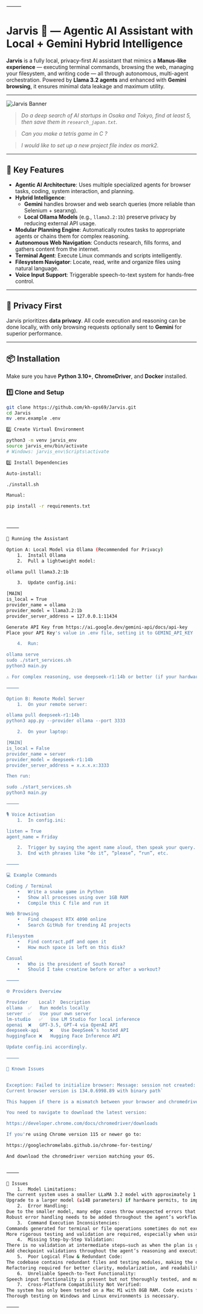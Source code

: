 ⸻

# Jarvis 🧠 — Agentic AI Assistant with Local + Gemini Hybrid Intelligence

**Jarvis** is a fully local, privacy-first AI assistant that mimics a **Manus-like experience** — executing terminal commands, browsing the web, managing your filesystem, and writing code — all through autonomous, multi-agent orchestration. Powered by **Llama 3.2 agents** and enhanced with **Gemini browsing**, it ensures minimal data leakage and maximum utility.


---

![Jarvis Banner](./media/jarvis.jpg)

> *Do a deep search of AI startups in Osaka and Tokyo, find at least 5, then save them in `research_japan.txt`.*

> *Can you make a tetris game in C ?*

> *I would like to set up a new project file index as mark2.*

---

## 🚀 Key Features

- **Agentic AI Architecture**: Uses multiple specialized agents for browser tasks, coding, system interaction, and planning.
- **Hybrid Intelligence**: 
  - **Gemini** handles browser and web search queries (more reliable than Selenium + searxng).
  - **Local Ollama Models** (e.g., `llama3.2:1b`) preserve privacy by reducing external API usage.
- **Modular Planning Engine**: Automatically routes tasks to appropriate agents or chains them for complex reasoning.
- **Autonomous Web Navigation**: Conducts research, fills forms, and gathers content from the internet.
- **Terminal Agent**: Execute Linux commands and scripts intelligently.
- **Filesystem Navigator**: Locate, read, write and organize files using natural language.
- **Voice Input Support**: Triggerable speech-to-text system for hands-free control.

---

## 🔐 Privacy First

Jarvis prioritizes **data privacy**. All code execution and reasoning can be done locally, with only browsing requests optionally sent to **Gemini** for superior performance.

---

## 📦 Installation

Make sure you have **Python 3.10+**, **ChromeDriver**, and **Docker** installed.

### 1️⃣ Clone and Setup

```bash
git clone https://github.com/kh-ops69/Jarvis.git
cd Jarvis
mv .env.example .env

2️⃣ Create Virtual Environment

python3 -m venv jarvis_env
source jarvis_env/bin/activate
# Windows: jarvis_env\Scripts\activate

3️⃣ Install Dependencies

Auto-install:

./install.sh

Manual:

pip install -r requirements.txt



⸻

🧠 Running the Assistant

Option A: Local Model via Ollama (Recommended for Privacy)
	1.	Install Ollama
	2.	Pull a lightweight model:

ollama pull llama3.2:1b

	3.	Update config.ini:

[MAIN]
is_local = True
provider_name = ollama
provider_model = llama3.2:1b
provider_server_address = 127.0.0.1:11434

Generate API Key from https://ai.google.dev/gemini-api/docs/api-key
Place your API Key's value in .env file, setting it to GEMINI_API_KEY

	4.	Run:

ollama serve
sudo ./start_services.sh
python3 main.py

⚠️ For complex reasoning, use deepseek-r1:14b or better (if your hardware allows).

⸻

Option B: Remote Model Server
	1.	On your remote server:

ollama pull deepseek-r1:14b
python3 app.py --provider ollama --port 3333

	2.	On your laptop:

[MAIN]
is_local = False
provider_name = server
provider_model = deepseek-r1:14b
provider_server_address = x.x.x.x:3333

Then run:

sudo ./start_services.sh
python3 main.py

⸻

🎙️ Voice Activation
	1.	In config.ini:

listen = True
agent_name = Friday

	2.	Trigger by saying the agent name aloud, then speak your query.
	3.	End with phrases like “do it”, “please”, “run”, etc.

⸻

💻 Example Commands

Coding / Terminal
	•	Write a snake game in Python
	•	Show all processes using over 1GB RAM
	•	Compile this C file and run it

Web Browsing
	•	Find cheapest RTX 4090 online
	•	Search GitHub for trending AI projects

Filesystem
	•	Find contract.pdf and open it
	•	How much space is left on this disk?

Casual
	•	Who is the president of South Korea?
	•	Should I take creatine before or after a workout?

⸻

🌐 Providers Overview

Provider	Local?	Description
ollama	✅	Run models locally
server	✅	Use your own server
lm-studio	✅	Use LM Studio for local inference
openai	❌	GPT-3.5, GPT-4 via OpenAI API
deepseek-api	❌	Use DeepSeek’s hosted API
huggingface	❌	Hugging Face Inference API

Update config.ini accordingly.

⸻

🧪 Known Issues


Exception: Failed to initialize browser: Message: session not created: This version of ChromeDriver only supports Chrome version 113
Current browser version is 134.0.6998.89 with binary path`

This happen if there is a mismatch between your browser and chromedriver version.

You need to navigate to download the latest version:

https://developer.chrome.com/docs/chromedriver/downloads

If you're using Chrome version 115 or newer go to:

https://googlechromelabs.github.io/chrome-for-testing/

And download the chromedriver version matching your OS.


⸻

🔧 Issues
	1.	Model Limitations:
The current system uses a smaller LLaMA 3.2 model with approximately 1 billion parameters. While this allows for faster inference, it significantly reduces accuracy and instruction-following ability. It often requires multiple prompts (trial and error) to steer the model in the right direction.
Upgrade to a larger model (≥14B parameters) if hardware permits, to improve response quality and reduce prompt iterations.
	2.	Error Handling:
Due to the smaller model, many edge cases throw unexpected errors that cause the agent or the system to fail.
Robust error handling needs to be added throughout the agent’s workflow.
	3.	Command Execution Inconsistencies:
Commands generated for terminal or file operations sometimes do not execute as expected because of inconsistencies in code generation or lack of context.
More rigorous testing and validation are required, especially when using smaller models, to ensure commands are reliable.
	4.	Missing Step-by-Step Validation:
There is no validation at intermediate steps—such as when the plan is generated, commands are executed, or intermediate outputs are received.
Add checkpoint validations throughout the agent’s reasoning and execution pipeline.
	5.	Poor Logical Flow & Redundant Code:
The codebase contains redundant files and testing modules, making the overall flow cluttered and confusing.
Refactoring required for better clarity, modularization, and readability.
	6.	Unreliable Speech-to-Text Functionality:
Speech input functionality is present but not thoroughly tested, and may not work as expected in all environments.
	7.	Cross-Platform Compatibility Not Verified:
The system has only been tested on a Mac M1 with 8GB RAM. Code exists for Windows and Linux, but platform-specific compatibility is unverified.
Thorough testing on Windows and Linux environments is necessary.

⸻

